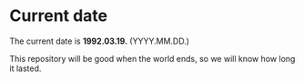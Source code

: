 # Current date

The current date is **1992.03.19.** (YYYY.MM.DD.)

This repository will be good when the world ends, so we will know how long it lasted.